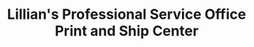 ---
title: "Lillian's Professional Service Office Print and Ship Center"
url: /brooklyn/lillians-professional-service-office-print-and-ship-center/
shop: copyshop
---